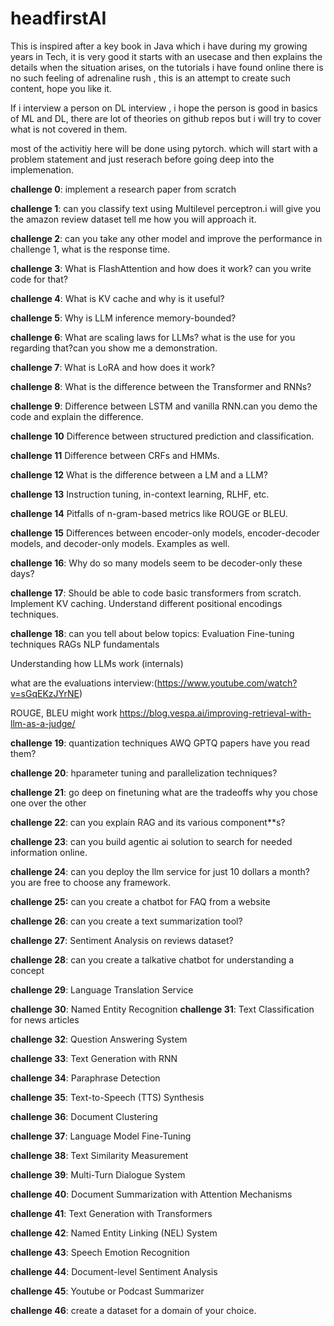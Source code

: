 # headfirstAI
This is inspired after a key book in Java which i have during my growing years in Tech, it is very good it starts with an usecase and then explains the details when the situation arises, on the tutorials i have found online there is no such feeling of adrenaline rush , this is an attempt to create such content, hope you like it.

If i interview a person on DL interview , i hope the person is good in basics of ML and DL, there are lot of theories on github repos but i will try to cover what is not covered in them.

most of the activitiy here will be done using pytorch. which will start with a problem statement and just reserach before going deep into the implemenation.

**challenge 0**:
implement a research paper from scratch

**challenge 1**:
can you classify text using Multilevel perceptron.i will give you the amazon review dataset tell me how you will approach it.

**challenge 2**:
can you take any other model and improve the performance in challenge 1, what is the response time.

**challenge 3**:
What is FlashAttention and how does it work?
can you write code for that?

**challenge 4**:
What is KV cache and why is it useful?

**challenge 5**:
Why is LLM inference memory-bounded?

**challenge 6**:
What are scaling laws for LLMs? what is the use for you regarding that?can you show me a demonstration.

**challenge 7**:
What is LoRA and how does it work?

**challenge 8**:
What is the difference between the Transformer and RNNs?

**challenge 9**:
Difference between LSTM and vanilla RNN.can you demo the code and explain the difference.

**challenge 10**
Difference between structured prediction and classification.

**challenge 11**
Difference between CRFs and HMMs.

**challenge 12**
What is the difference between a LM and a LLM?

**challenge 13**
Instruction tuning, in-context learning, RLHF, etc.

**challenge 14**
Pitfalls of n-gram-based metrics like ROUGE or BLEU.

**challenge 15**
Differences between encoder-only models, encoder-decoder models, and decoder-only models. Examples as well.

**challenge 16**:
Why do so many models seem to be decoder-only these days?

**challenge 17**:
Should be able to code basic transformers from scratch. Implement KV caching. Understand different positional encodings techniques.

**challenge 18**:
can you tell about below topics:
Evaluation
Fine-tuning techniques
RAGs
NLP fundamentals

Understanding how LLMs work (internals)

what are the evaluations
interview:(https://www.youtube.com/watch?v=sGqEKzJYrNE)

ROUGE, BLEU might work
https://blog.vespa.ai/improving-retrieval-with-llm-as-a-judge/

**challenge 19**:
quantization techniques AWQ GPTQ papers have you read them?

**challenge 20**:
hparameter tuning and parallelization techniques?

**challenge 21**:
go deep on finetuning what are the tradeoffs why you chose one over the other

**challenge 22**:
can you explain RAG and its various component**s?

**challenge 23**:
can you build agentic ai solution to search for needed information online.

**challenge 24**:
can you deploy the llm service for just 10 dollars a month? you are free to choose any framework.

**challenge 25:**
can you create a chatbot for FAQ from a website

**challenge 26**:
can you create a text summarization tool?

**challenge 27**:
 Sentiment Analysis on reviews dataset?

 **challenge 28**:
 can you create a talkative chatbot for understanding a concept

 **challenge 29**:
 Language Translation Service 

 **challenge 30**:
 Named Entity Recognition
 **challenge 31**:
 Text Classification for news articles

 **challenge 32**:
 Question Answering System

 **challenge 33**:
 Text Generation with RNN

 **challenge 34**:
 Paraphrase Detection 

 **challenge 35**:
Text-to-Speech (TTS) Synthesis

**challenge 36**:
Document Clustering


**challenge 37**:
Language Model Fine-Tuning

**challenge 38**:
Text Similarity Measurement

**challenge 39**:
Multi-Turn Dialogue System

**challenge 40**:
Document Summarization with Attention Mechanisms

**challenge 41**:
Text Generation with Transformers

**challenge 42**:
Named Entity Linking (NEL) System

**challenge 43**:
Speech Emotion Recognition

**challenge 44**:
Document-level Sentiment Analysis

**challenge 45**:
Youtube or Podcast Summarizer

**challenge 46**:
create a dataset for a domain of your choice.



